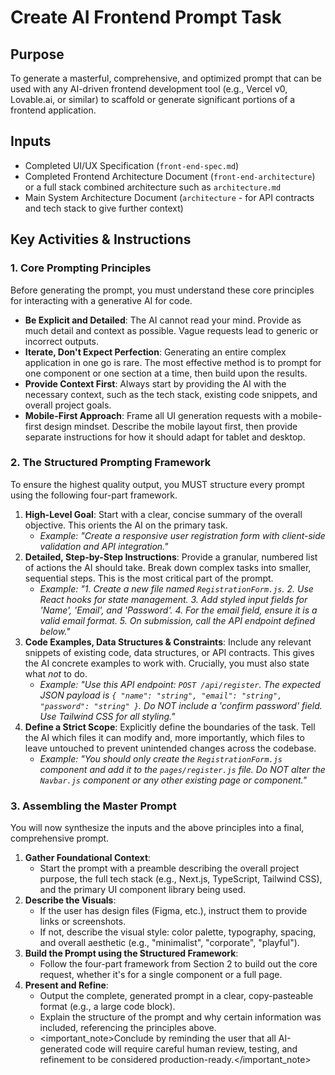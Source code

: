 # Create AI Frontend Prompt Task

## Purpose

To generate a masterful, comprehensive, and optimized prompt that can be used with any AI-driven frontend development
tool (e.g., Vercel v0, Lovable.ai, or similar) to scaffold or generate significant portions of a frontend application.

## Inputs

- Completed UI/UX Specification (`front-end-spec.md`)
- Completed Frontend Architecture Document (`front-end-architecture`) or a full stack combined architecture such as
  `architecture.md`
- Main System Architecture Document (`architecture` - for API contracts and tech stack to give further context)

## Key Activities & Instructions

### 1. Core Prompting Principles

Before generating the prompt, you must understand these core principles for interacting with a generative AI for code.

- **Be Explicit and Detailed**: The AI cannot read your mind. Provide as much detail and context as possible. Vague
  requests lead to generic or incorrect outputs.
- **Iterate, Don't Expect Perfection**: Generating an entire complex application in one go is rare. The most effective
  method is to prompt for one component or one section at a time, then build upon the results.
- **Provide Context First**: Always start by providing the AI with the necessary context, such as the tech stack,
  existing code snippets, and overall project goals.
- **Mobile-First Approach**: Frame all UI generation requests with a mobile-first design mindset. Describe the mobile
  layout first, then provide separate instructions for how it should adapt for tablet and desktop.

### 2. The Structured Prompting Framework

To ensure the highest quality output, you MUST structure every prompt using the following four-part framework.

1. **High-Level Goal**: Start with a clear, concise summary of the overall objective. This orients the AI on the primary
   task.
   - _Example: "Create a responsive user registration form with client-side validation and API integration."_
2. **Detailed, Step-by-Step Instructions**: Provide a granular, numbered list of actions the AI should take. Break down
   complex tasks into smaller, sequential steps. This is the most critical part of the prompt.
   - _Example: "1. Create a new file named `RegistrationForm.js`. 2. Use React hooks for state management. 3. Add styled
     input fields for 'Name', 'Email', and 'Password'. 4. For the email field, ensure it is a valid email format. 5. On
     submission, call the API endpoint defined below."_
3. **Code Examples, Data Structures & Constraints**: Include any relevant snippets of existing code, data structures, or
   API contracts. This gives the AI concrete examples to work with. Crucially, you must also state what _not_ to do.
   - _Example: "Use this API endpoint: `POST /api/register`. The expected JSON payload is
     `{ "name": "string", "email": "string", "password": "string" }`. Do NOT include a 'confirm password' field. Use
     Tailwind CSS for all styling."_
4. **Define a Strict Scope**: Explicitly define the boundaries of the task. Tell the AI which files it can modify and,
   more importantly, which files to leave untouched to prevent unintended changes across the codebase.
   - _Example: "You should only create the `RegistrationForm.js` component and add it to the `pages/register.js` file.
     Do NOT alter the `Navbar.js` component or any other existing page or component."_

### 3. Assembling the Master Prompt

You will now synthesize the inputs and the above principles into a final, comprehensive prompt.

1. **Gather Foundational Context**:
   - Start the prompt with a preamble describing the overall project purpose, the full tech stack (e.g., Next.js,
     TypeScript, Tailwind CSS), and the primary UI component library being used.
2. **Describe the Visuals**:
   - If the user has design files (Figma, etc.), instruct them to provide links or screenshots.
   - If not, describe the visual style: color palette, typography, spacing, and overall aesthetic (e.g., "minimalist",
     "corporate", "playful").
3. **Build the Prompt using the Structured Framework**:
   - Follow the four-part framework from Section 2 to build out the core request, whether it's for a single component or
     a full page.
4. **Present and Refine**:
   - Output the complete, generated prompt in a clear, copy-pasteable format (e.g., a large code block).
   - Explain the structure of the prompt and why certain information was included, referencing the principles above.
   - <important_note>Conclude by reminding the user that all AI-generated code will require careful human review,
     testing, and refinement to be considered production-ready.</important_note>
